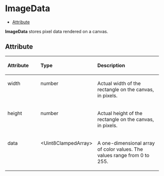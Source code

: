 # ImageData<a name="EN-US_TOPIC_0000001115814838"></a>

-   [Attribute](#en-us_topic_0000001058340509_section661391987)

**ImageData**  stores pixel data rendered on a canvas.

## Attribute<a name="en-us_topic_0000001058340509_section661391987"></a>

<a name="en-us_topic_0000001058340509_table67211828124016"></a>
<table><thead align="left"><tr id="en-us_topic_0000001058340509_row108577289405"><th class="cellrowborder" valign="top" width="22.872287228722872%" id="mcps1.1.4.1.1"><p id="en-us_topic_0000001058340509_p385742814403"><a name="en-us_topic_0000001058340509_p385742814403"></a><a name="en-us_topic_0000001058340509_p385742814403"></a>Attribute</p>
</th>
<th class="cellrowborder" valign="top" width="29.352935293529352%" id="mcps1.1.4.1.2"><p id="en-us_topic_0000001058340509_p19857192816408"><a name="en-us_topic_0000001058340509_p19857192816408"></a><a name="en-us_topic_0000001058340509_p19857192816408"></a>Type</p>
</th>
<th class="cellrowborder" valign="top" width="47.774777477747776%" id="mcps1.1.4.1.3"><p id="en-us_topic_0000001058340509_p18573288402"><a name="en-us_topic_0000001058340509_p18573288402"></a><a name="en-us_topic_0000001058340509_p18573288402"></a>Description</p>
</th>
</tr>
</thead>
<tbody><tr id="en-us_topic_0000001058340509_row1085792824019"><td class="cellrowborder" valign="top" width="22.872287228722872%" headers="mcps1.1.4.1.1 "><p id="en-us_topic_0000001058340509_p1485792815404"><a name="en-us_topic_0000001058340509_p1485792815404"></a><a name="en-us_topic_0000001058340509_p1485792815404"></a>width</p>
</td>
<td class="cellrowborder" valign="top" width="29.352935293529352%" headers="mcps1.1.4.1.2 "><p id="en-us_topic_0000001058340509_p11857182804010"><a name="en-us_topic_0000001058340509_p11857182804010"></a><a name="en-us_topic_0000001058340509_p11857182804010"></a>number</p>
</td>
<td class="cellrowborder" valign="top" width="47.774777477747776%" headers="mcps1.1.4.1.3 "><p id="en-us_topic_0000001058340509_p1785711281405"><a name="en-us_topic_0000001058340509_p1785711281405"></a><a name="en-us_topic_0000001058340509_p1785711281405"></a>Actual width of the rectangle on the canvas, in pixels.</p>
</td>
</tr>
<tr id="en-us_topic_0000001058340509_row3857132812406"><td class="cellrowborder" valign="top" width="22.872287228722872%" headers="mcps1.1.4.1.1 "><p id="en-us_topic_0000001058340509_p88572283404"><a name="en-us_topic_0000001058340509_p88572283404"></a><a name="en-us_topic_0000001058340509_p88572283404"></a>height</p>
</td>
<td class="cellrowborder" valign="top" width="29.352935293529352%" headers="mcps1.1.4.1.2 "><p id="en-us_topic_0000001058340509_p198571828114017"><a name="en-us_topic_0000001058340509_p198571828114017"></a><a name="en-us_topic_0000001058340509_p198571828114017"></a>number</p>
</td>
<td class="cellrowborder" valign="top" width="47.774777477747776%" headers="mcps1.1.4.1.3 "><p id="en-us_topic_0000001058340509_p3857192844012"><a name="en-us_topic_0000001058340509_p3857192844012"></a><a name="en-us_topic_0000001058340509_p3857192844012"></a>Actual height of the rectangle on the canvas, in pixels.</p>
</td>
</tr>
<tr id="en-us_topic_0000001058340509_row178581628194020"><td class="cellrowborder" valign="top" width="22.872287228722872%" headers="mcps1.1.4.1.1 "><p id="en-us_topic_0000001058340509_p38582289408"><a name="en-us_topic_0000001058340509_p38582289408"></a><a name="en-us_topic_0000001058340509_p38582289408"></a>data</p>
</td>
<td class="cellrowborder" valign="top" width="29.352935293529352%" headers="mcps1.1.4.1.2 "><p id="en-us_topic_0000001058340509_p28581328104010"><a name="en-us_topic_0000001058340509_p28581328104010"></a><a name="en-us_topic_0000001058340509_p28581328104010"></a>&lt;Uint8ClampedArray&gt;</p>
</td>
<td class="cellrowborder" valign="top" width="47.774777477747776%" headers="mcps1.1.4.1.3 "><p id="en-us_topic_0000001058340509_p085802844017"><a name="en-us_topic_0000001058340509_p085802844017"></a><a name="en-us_topic_0000001058340509_p085802844017"></a>A one-dimensional array of color values. The values range from 0 to 255.</p>
</td>
</tr>
</tbody>
</table>

